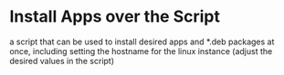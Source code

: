 # Install Apps over the Script
 a script that can be used to install desired apps and *.deb packages at once, including setting the hostname for the linux instance (adjust the desired values in the script)
